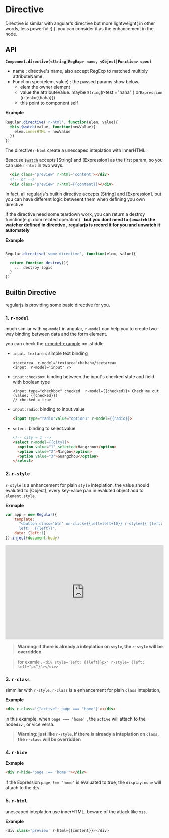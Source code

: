 # Directive

Directive is similar with angular's directive but more lightweight( in other words, less powerful :) ). you can consider it as the enhancement in the node.

## API

__`Component.directive(<String|RegExp> name, <Object|Function> spec)`__

  - name : directive's name, also accept RegExp to matched multiply attributeName.
  - Function spec(elem, value) : the passed params show below.
    - elem  the owner element
    - value the attributeValue. maybe `String`(r-test ="haha" ) or`Expression` (r-test={{haha}})
    - this  point to component self


__Example__



```javascript
Regular.directive('r-html', function(elem, value){
  this.$watch(value, function(newValue){
    elem.innerHTML = newValue
  })
})
```
The directive`r-html` create a unescaped inteplation with innerHTML.

Beacuse [`$watch`](../core/binding.md) accepts [String] and [Expression] as the first param, so you can use `r-html` in two ways. 



```html
  <div class='preview' r-html='content'></div>
  <!-- or -->
  <div class='preview' r-html={{content}}></div>
```

In fact, all regularjs's builtin directive accepts [String] and [Expression]. but you can have different logic betweent them when defining you own directive

If the directive need some teardown work, you can return a destroy function(e.g. dom related operation) . __but you dont need to `$unwatch` the watcher defined in directive , regularjs is record it for you and unwatch it automately__


__Example__

```javascript

Regular.directive('some-directive', function(elem, value){

  return function destroy(){
    ... destroy logic
  }
})

```





## Builtin Directive

regularjs is providing some basic directive for you.

### 1. `r-model` 

much similar with `ng-model` in angular, `r-model` can help you to create two-way binding between data and the form element.

you can check the [r-model-example](http://jsfiddle.net/leeluolee/4y25j/) on jsfiddle

* `input、textarea`: 
  simple text binding
  ```
  <textarea  r-model='textarea'>hahah</textarea>
  <input  r-model='input' />
  ```


* `input:checkbox`: 
  binding between the input's checked state and field with boolean type

  ```
  <input type="checkbox" checked  r-model={{checked}}> Check me out (value: {{checked}})
  // checked = true
  ```


* `input:radio`:
  binding to input.value

  ```html
  <input type="radio"value="option1" r-model={{radio}}>
  ```


* `select`: 
  binding to select.value

  ```html
  <!-- city = 1 -->
  <select r-model={{city}}>
    <option value="1" selected>Hangzhou</option>
    <option value="2">Ningbo</option>
    <option value="3">Guangzhou</option>
  </select>

  ```


### 2. `r-style`

`r-style` is a enhancement for plain `style` inteplation, the value should evaluted to [Object], every key-value pair in evaluted object add to `element.style`.


__Exmaple__

```javascript
var app = new Regular({
    template: 
      "<button class='btn' on-click={{left=left+10}} r-style={{ {left: left+'px'} }} >left+10</button>\
      left:  {{left}}",
    data: {left:1}
}).inject(document.body)

```

<iframe width="100%" height="300" src="http://jsfiddle.net/leeluolee/aaWQ7/embedded/result,js,html,resources" allowfullscreen="allowfullscreen" frameborder="0"></iframe>



> __Warning: if there is already a inteplation on `style`, the `r-style` will be overridden__

> for examle . `<div style='left: {{left}}px' r-style='{left: left+"px"}'></div>`

### 3. `r-class`

simmilar with `r-style`. `r-class` is a enhancement for plain `class` inteplation,


__Example__

```html
<div r-class='{"active": page === "home"}'></div>
```

in this example, when `page === 'home'` , the `active` will attach to the node`div` , or vice versa.


> __Warning: just like `r-style`, if there is already a inteplation on `class`, the `r-class` will be overridden__

### 4. `r-hide`

__Exmaple__

```html
<div r-hide="page !== 'home'"></div>
```

if the Expression `page !== 'home'` is evaluated to true, the `display:none` will attach to the `div`.




### 5. `r-html` 

unescaped inteplation use innerHTML. beware of the attack like `xss`.

__Example__

```javascript
<div class='preview' r-html={{content}}></div>
```






